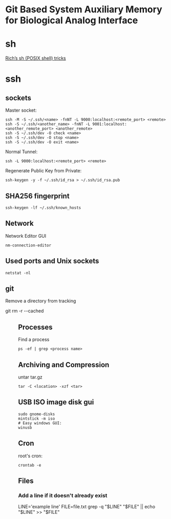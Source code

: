 # Git Based System Auxiliary Memory for Biological Analog Interface #

# sh #

[Rich’s sh (POSIX shell) tricks](http://www.etalabs.net/sh_tricks.html)

# ssh #
## sockets ##
Master socket:

    ssh -M -S ~/.ssh/<name> -fnNT -L 9000:localhost:<remote_port> <remote>
    ssh -S ~/.ssh/<another_name> -fnNT -L 9001:localhost:<another_remote_port> <another_remote>
    ssh -S ~/.ssh/dev -O check <name>
    ssh -S ~/.ssh/dev -O stop <name>
    ssh -S ~/.ssh/dev -O exit <name>

Normal Tunnel:

    ssh -L 9000:localhost:<remote_port> <remote>

Regenerate Public Key from Private:

    ssh-keygen -y -f ~/.ssh/id_rsa > ~/.ssh/id_rsa.pub

## SHA256 fingerprint ##

    ssh-keygen -lf ~/.ssh/known_hosts

## Network ##
Network Editor GUI

    nm-connection-editor

## Used ports and Unix sockets ##

    netstat -nl

## git ##

Remove a directory from tracking

   git rm -r --cached <dir>


## Processes ##
Find a process

    ps -ef | grep <process name>


## Archiving and Compression ##

untar tar.gz

    tar -C <location> -xzf <tar>

## USB ISO image disk gui ##

    sudo gnome-disks
    mintstick -m iso
    # Easy windows GUI:
    winusb

## Cron ##
root's cron:

    crontab -e


## Files ##
### Add a line if it doesn't already exist ###
LINE='example line'
FILE=file.txt
grep -q "$LINE" "$FILE" || echo "$LINE" >> "$FILE"
